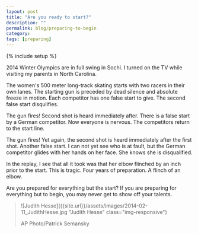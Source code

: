 ```yaml
---
layout: post
title: "Are you ready to start?"
description: ""
permalink: blog/preparing-to-begin
category:
tags: [preparing]
---
```

{% include setup %}

2014 Winter Olympics are in full swing in Sochi. I turned on the TV while visiting my parents in North Carolina.

The women\'s 500 meter long-track skating starts with two racers in their own lanes. The starting gun is preceded by dead silence and absolute freeze in motion. Each competitor has one false start to give. The second false start disqulifies.

The gun fires! Second shot is heard immediately after. There is a false start by a German competitor. Now everyone is nervous. The competitors return to the start line.

The gun fires! Yet again, the second shot is heard immediately after the first shot. Another false start. I can not yet see who is at fault, but the German competitor glides with her hands on her face. She knows she is disqualified.

In the replay, I see that all it took was that her elbow flinched by an inch prior to the start. This is tragic. Four years of preparation. A flinch of an elbow.

Are you prepared for everything but the start? If you are preparing for everything but to begin, you may never get to show off your talents.

> ![Judith Hesse]({{site.url}}/assets/images/2014-02-11_JudithHesse.jpg "Judith Hesse" class="img-responsive")
>
> AP Photo/Patrick Semansky
